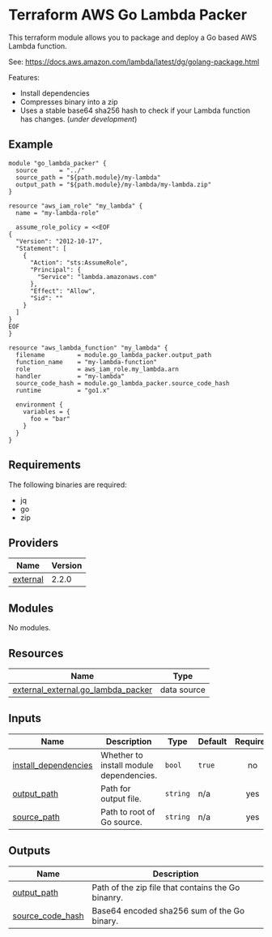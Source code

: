 # Terraform AWS Go Lambda Packer

This terraform module allows you to package and deploy a Go based AWS Lambda function.

See: https://docs.aws.amazon.com/lambda/latest/dg/golang-package.html

Features:

- Install dependencies
- Compresses binary into a zip
- Uses a stable base64 sha256 hash to check if your Lambda function has changes. (*under development*)

## Example

```hcl
module "go_lambda_packer" {
  source      = "../"
  source_path = "${path.module}/my-lambda"
  output_path = "${path.module}/my-lambda/my-lambda.zip"
}

resource "aws_iam_role" "my_lambda" {
  name = "my-lambda-role"

  assume_role_policy = <<EOF
{
  "Version": "2012-10-17",
  "Statement": [
    {
      "Action": "sts:AssumeRole",
      "Principal": {
        "Service": "lambda.amazonaws.com"
      },
      "Effect": "Allow",
      "Sid": ""
    }
  ]
}
EOF
}

resource "aws_lambda_function" "my_lambda" {
  filename         = module.go_lambda_packer.output_path
  function_name    = "my-lambda-function"
  role             = aws_iam_role.my_lambda.arn
  handler          = "my-lambda"
  source_code_hash = module.go_lambda_packer.source_code_hash
  runtime          = "go1.x"

  environment {
    variables = {
      foo = "bar"
    }
  }
}
```

<!-- BEGINNING OF PRE-COMMIT-TERRAFORM DOCS HOOK -->
## Requirements

The following binaries are required:

- jq
- go
- zip

## Providers

| Name | Version |
|------|---------|
| <a name="provider_external"></a> [external](#provider\_external) | 2.2.0 |

## Modules

No modules.

## Resources

| Name | Type |
|------|------|
| [external_external.go_lambda_packer](https://registry.terraform.io/providers/hashicorp/external/latest/docs/data-sources/external) | data source |

## Inputs

| Name | Description | Type | Default | Required |
|------|-------------|------|---------|:--------:|
| <a name="input_install_dependencies"></a> [install\_dependencies](#input\_install\_dependencies) | Whether to install module dependencies. | `bool` | `true` | no |
| <a name="input_output_path"></a> [output\_path](#input\_output\_path) | Path for output file. | `string` | n/a | yes |
| <a name="input_source_path"></a> [source\_path](#input\_source\_path) | Path to root of Go source. | `string` | n/a | yes |

## Outputs

| Name | Description |
|------|-------------|
| <a name="output_output_path"></a> [output\_path](#output\_output\_path) | Path of the zip file that contains the Go binanry. |
| <a name="output_source_code_hash"></a> [source\_code\_hash](#output\_source\_code\_hash) | Base64 encoded sha256 sum of the Go binary. |
<!-- END OF PRE-COMMIT-TERRAFORM DOCS HOOK -->